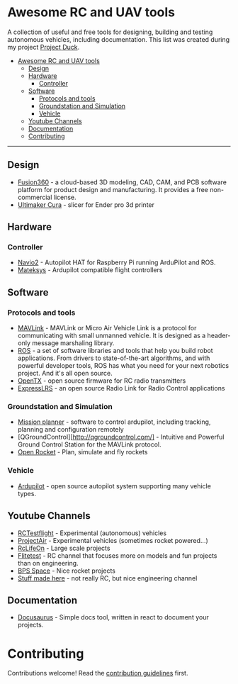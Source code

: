 # Awesome RC and UAV tools 

A collection of useful and free tools for designing, building and testing autonomous vehicles, including documentation. 
This list was created during my project [Project Duck](https://project-duck.com/). 

* [Awesome RC and UAV tools](#Awesome-RC-and-UAV-tools)
  * [Design](#design)
  * [Hardware](#hardware)
    * [Controller](#controller)
  * [Software](#control)
    * [Protocols and tools](#Protocols-and-tools)
    * [Groundstation and Simulation](#Groundstation-and-Simulation)
    * [Vehicle](#Vehicle)
  * [Youtube Channels](#youtube-channels)
  * [Documentation](#documentation)
  * [Contributing](#contributing)
 

----

## Design 

* [Fusion360](https://www.autodesk.de/products/fusion-360/overview?term=1-YEAR&tab=subscription) - a cloud-based 3D modeling, CAD, CAM, and PCB software platform for product design and manufacturing. It provides a free non-commercial license.
* [Ultimaker Cura](https://ultimaker.com/de/software/ultimaker-cura) - slicer for Ender pro 3d printer

## Hardware 

### Controller
* [Navio2](https://navio2.emlid.com/) - Autopilot HAT for Raspberry Pi running ArduPilot and ROS.
* [Mateksys](http://www.mateksys.com/?page_id=7637) - Ardupilot compatible flight controllers

## Software 

### Protocols and tools 
* [MAVLink](https://en.wikipedia.org/wiki/MAVLink) - MAVLink or Micro Air Vehicle Link is a protocol for communicating with small unmanned vehicle. It is designed as a header-only message marshaling library. 
* [ROS](https://www.ros.org/) -  a set of software libraries and tools that help you build robot applications. From drivers to state-of-the-art algorithms, and with powerful developer tools, ROS has what you need for your next robotics project. And it's all open source.
* [OpenTX](https://www.open-tx.org/) - open source firmware for RC radio transmitters
* [ExpressLRS](https://github.com/ExpressLRS/ExpressLRS) - an open source Radio Link for Radio Control applications

### Groundstation and Simulation

* [Mission planner](https://ardupilot.org/planner/) - software to control ardupilot, including tracking, planning and configuration remotely 
* [QGroundControl][http://qgroundcontrol.com/] - Intuitive and Powerful Ground Control Station for the MAVLink protocol.
* [Open Rocket](https://openrocket.info/) - Plan, simulate and fly rockets

### Vehicle 
* [Ardupilot](https://ardupilot.org/) - open source autopilot system supporting many vehicle types.

## Youtube Channels

* [RCTestflight](https://www.youtube.com/c/rctestflight) - Experimental (autonomous) vehicles
* [ProjectAir](https://www.youtube.com/c/ProjectAirAviation) - Experimental vehicles (sometimes rocket powered...)
* [RcLifeOn](https://www.youtube.com/c/RcLifeOn) - Large scale projects 
* [Flitetest](https://www.youtube.com/c/FlitetestHQ) - RC channel that focuses more on models and fun projects than on engineering.
* [BPS Space](https://www.youtube.com/c/BPSspace) - Nice rocket projects
* [Stuff made here](https://www.youtube.com/c/StuffMadeHere) - not really RC, but nice engineering channel
## Documentation

* [Docusaurus](https://docusaurus.io/) - Simple docs tool, written in react to document your projects.


# Contributing

Contributions welcome! Read the [contribution guidelines](CONTRIBUTING.md) first.
